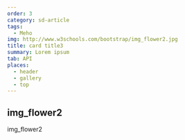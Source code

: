 ```yaml
---
order: 3
category: sd-article
tags:
  - Meho  
img: http://www.w3schools.com/bootstrap/img_flower2.jpg
title: card title3
summary: Lorem ipsum
tab: API
places: 
  - header
  - gallery
  - top
---
```


## img_flower2

img_flower2






